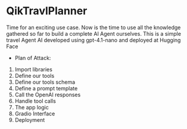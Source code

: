 # QikTravlPlanner
Time for an exciting use case. Now is the time to use all the knowledge gathered so far to build a complete AI Agent ourselves. This is a simple travel Agent AI developed using gpt-4.1-nano and deployed at Hugging Face 

* Plan of Attack:
1. Import libraries
2. Define our tools
3. Define our tools schema
4. Define a prompt template
5. Call the OpenAI responses
6. Handle tool calls
7. The app logic
8. Gradio Interface
9. Deployment

